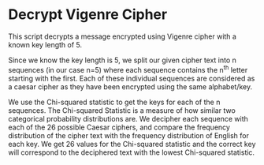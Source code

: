 # Decrypt Vigenre Cipher
This script decrypts a message encrypted using Vigenre cipher with a known key length of 5.

Since we know the key length is 5, we split our given cipher text into n sequences (in our case n=5) where each sequence contains the n<sup>th</sup> letter starting with the first. Each of these individual sequences are considered as a caesar cipher as they have been encrypted using the same alphabet/key.

We use the Chi-squared statistic to get the keys for each of the n sequences. The Chi-squared Statistic is a measure of how similar two categorical probability distributions are. We decipher each sequence with each of the 26 possible Caesar ciphers, and compare the frequency distribution of the cipher text with the frequency distribution of English for each key. We get 26 values for the Chi-squared statistic and the correct key will correspond to the deciphered text with the lowest Chi-squared statistic.
